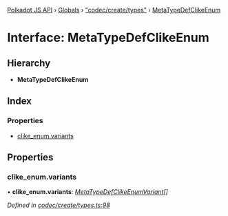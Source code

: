 [Polkadot JS API](../README.md) › [Globals](../globals.md) › ["codec/create/types"](../modules/_codec_create_types_.md) › [MetaTypeDefClikeEnum](_codec_create_types_.metatypedefclikeenum.md)

# Interface: MetaTypeDefClikeEnum

## Hierarchy

* **MetaTypeDefClikeEnum**

## Index

### Properties

* [clike_enum.variants](_codec_create_types_.metatypedefclikeenum.md#clike_enum.variants)

## Properties

###  clike_enum.variants

• **clike_enum.variants**: *[MetaTypeDefClikeEnumVariant](_codec_create_types_.metatypedefclikeenumvariant.md)[]*

*Defined in [codec/create/types.ts:98](https://github.com/polkadot-js/api/blob/75220eb54f/packages/types/src/codec/create/types.ts#L98)*
